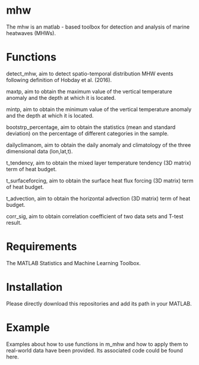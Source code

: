 # mhw
The mhw is an matlab - based toolbox for detection and analysis of marine heatwaves (MHWs).
# Functions
detect_mhw, aim to detect spatio-temporal distribution MHW events following definition of Hobday et al. (2016).

maxtp, aim to obtain the maximum value of the vertical temperature anomaly and the depth at which it is located.

mintp, aim to obtain the minimum value of the vertical temperature anomaly and the depth at which it is located.

bootstrp_percentage, aim to obtain the statistics (mean and standard deviation) on the percentage of different categories in the sample.

dailyclimanom, aim to obtain the daily anomaly and climatology of the three dimensional data (lon,lat,t).

t_tendency, aim to obtain the mixed layer temperature tendency (3D matrix) term of heat budget.

t_surfaceforcing, aim to obtain the surface heat flux forcing (3D matrix) term of heat budget.

t_advection, aim to obtain the horizontal advection (3D matrix) term of heat budget.

corr_sig, aim to obtain correlation coefficient of two data sets and T-test result.

# Requirements
The MATLAB Statistics and Machine Learning Toolbox.
# Installation
Please directly download this repositories and add its path in your MATLAB.
# Example
Examples about how to use functions in m_mhw and how to apply them to real-world data have been provided. Its associated code could be found here.
